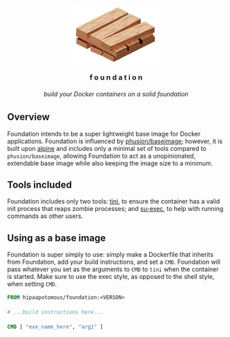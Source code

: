 <p align=center><img align=center src="logo.png" width=200 /></p>
<h3 align=center>f o u n d a t i o n</h3>
<h6 align=center>build your Docker containers on a solid foundation</h6>

## Overview

Foundation intends to be a super lightweight base image for Docker applications. Foundation is influenced by [phusion/baseimage](https://github.com/phusion/baseimage-docker); however, it is built upon [alpine](https://github.com/gliderlabs/docker-alpine) and includes only a minimal set of tools compared to `phusion/baseimage`, allowing Foundation to act as a unopinionated, extendable base image while also keeping the image size to a minimum.

## Tools included

Foundation includes only two tools: [tini](https://github.com/krallin/tini), to ensure the container has a valid init process that reaps zombie processes; and [su-exec](https://github.com/ncopa/su-exec), to help with running commands as other users.

## Using as a base image

Foundation is super simply to use: simply make a Dockerfile that inherits from Foundation, add your build instructions, and set a `CMD`. Foundation will pass whatever you set as the arguments to `CMD` to `tini` when the container is started. Make sure to use the exec style, as opposed to the shell style, when setting `CMD`.

```Dockerfile
FROM hipaapotomous/foundation:<VERSON>

# ...build instructions here...

CMD [ "exe_name_here", "arg1" ]
```
